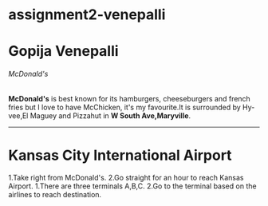 # assignment2-venepalli
# Gopija Venepalli
###### McDonald's

**McDonald's** is best known for its hamburgers, cheeseburgers and french fries but I love to have McChicken, it's my favourite.It is surrounded by Hy-vee,El Maguey and Pizzahut in **W South Ave,Maryville**.

***

# Kansas City International Airport
1.Take right from McDonald's.
2.Go straight for an hour to reach Kansas Airport.
    1.There are three terminals A,B,C.
    2.Go to the terminal based on the airlines to reach destination.